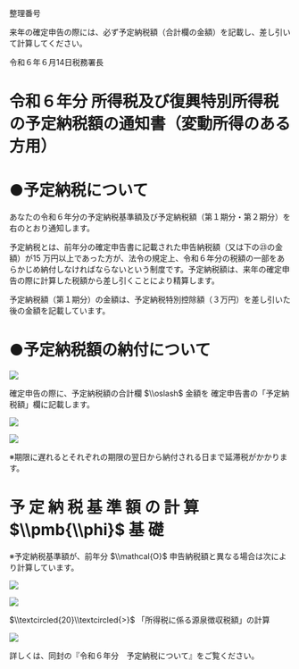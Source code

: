 整理番号

来年の確定申告の際には、必ず予定納税額（合計欄の金額）を記載し、差し引いて計算してください。

令和６年６月14日税務署長

# 令和６年分 所得税及び復興特別所得税の予定納税額の通知書（変動所得のある方用）

# ●予定納税について

あなたの令和６年分の予定納税基準額及び予定納税額（第１期分・第２期分）を右のとおり通知します。

予定納税とは、前年分の確定申告書に記載された申告納税額（又は下の㉓の金額）が15 万円以上であった方が、法令の規定上、令和６年分の税額の一部をあらかじめ納付しなければならないという制度です。予定納税額は、来年の確定申告の際に計算した税額から差し引くことにより精算します。

予定納税額（第１期分）の金額は、予定納税特別控除額（３万円）を差し引いた後の金額を記載しています。

# ●予定納税額の納付について

![](https://www.nta.go.jp/tmp/5b2ac569-7cd7-42f9-9b5a-4200b19025c7/images/57043d00a5f933a3b557a5ba44d4f450efec716b3f37b73b2202d3dfc58a9a07.jpg)

確定申告の際に、予定納税額の合計欄 $\\oslash$ 金額を 確定申告書の「予定納税額」欄に記載します。

![](https://www.nta.go.jp/tmp/5b2ac569-7cd7-42f9-9b5a-4200b19025c7/images/e01f02a2baa077c7d4e02afc1c96765118d7286d4fc1f3a3446ba9b05ab7cb94.jpg)

![](https://www.nta.go.jp/tmp/5b2ac569-7cd7-42f9-9b5a-4200b19025c7/images/164e28d647f3c7b210bce40495fde5ec8bac26ec4c8902f5879217cfe5b939bb.jpg)

※期限に遅れるとそれぞれの期限の翌日から納付される日まで延滞税がかかります。

# 予 定 納 税 基 準 額 の 計 算 $\\pmb{\\phi}$ 基 礎

※予定納税基準額が、前年分 $\\mathcal{O}$ 申告納税額と異なる場合は次により計算しています。

![](https://www.nta.go.jp/tmp/5b2ac569-7cd7-42f9-9b5a-4200b19025c7/images/6ea760185c0b726f4074ce0fd619cfd9f29d7481477f064f64cbb4c9cca33f9a.jpg)

![](https://www.nta.go.jp/tmp/5b2ac569-7cd7-42f9-9b5a-4200b19025c7/images/2dc798d2df39a8e5b6718788f4b6587ebd6b58c877ef6b2d0710f326efac7810.jpg)

$\\textcircled{20}\\textcircled{>}$ 「所得税に係る源泉徴収税額」の計算

![](https://www.nta.go.jp/tmp/5b2ac569-7cd7-42f9-9b5a-4200b19025c7/images/477136181ce535b3f6eb752baa74c9ea6a5afbb004f8e90ab86a78101a6f221a.jpg)

詳しくは、同封の『令和６年分　予定納税について』をご覧ください。